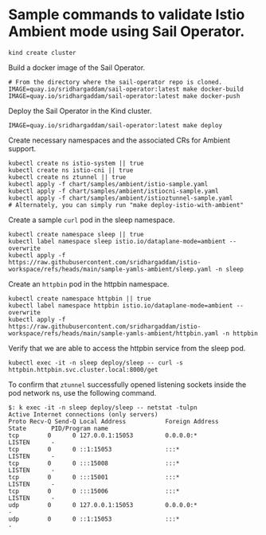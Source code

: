 # Sample commands to validate Istio Ambient mode using Sail Operator.

```shell
kind create cluster
```

Build a docker image of the Sail Operator.
```shell
# From the directory where the sail-operator repo is cloned.
IMAGE=quay.io/sridhargaddam/sail-operator:latest make docker-build
IMAGE=quay.io/sridhargaddam/sail-operator:latest make docker-push
```

Deploy the Sail Operator in the Kind cluster.
```shell
IMAGE=quay.io/sridhargaddam/sail-operator:latest make deploy
```

Create necessary namespaces and the associated CRs for Ambient support.
```shell
kubectl create ns istio-system || true
kubectl create ns istio-cni || true
kubectl create ns ztunnel || true
kubectl apply -f chart/samples/ambient/istio-sample.yaml
kubectl apply -f chart/samples/ambient/istiocni-sample.yaml
kubectl apply -f chart/samples/ambient/istioztunnel-sample.yaml
# Alternately, you can simply run "make deploy-istio-with-ambient"
```

Create a sample `curl` pod in the sleep namespace.
```shell
kubectl create namespace sleep || true
kubectl label namespace sleep istio.io/dataplane-mode=ambient --overwrite
kubectl apply -f https://raw.githubusercontent.com/sridhargaddam/istio-workspace/refs/heads/main/sample-yamls-ambient/sleep.yaml -n sleep
```

Create an `httpbin` pod in the httpbin namespace.
```shell
kubectl create namespace httpbin || true
kubectl label namespace httpbin istio.io/dataplane-mode=ambient --overwrite
kubectl apply -f https://raw.githubusercontent.com/sridhargaddam/istio-workspace/refs/heads/main/sample-yamls-ambient/httpbin.yaml -n httpbin
```

Verify that we are able to access the httpbin service from the sleep pod.
```shell
kubectl exec -it -n sleep deploy/sleep -- curl -s httpbin.httpbin.svc.cluster.local:8000/get
```

To confirm that `ztunnel` successfully opened listening sockets inside the pod network ns, use the following command.
```console
$: k exec -it -n sleep deploy/sleep -- netstat -tulpn
Active Internet connections (only servers)
Proto Recv-Q Send-Q Local Address           Foreign Address         State       PID/Program name
tcp        0      0 127.0.0.1:15053         0.0.0.0:*               LISTEN      -
tcp        0      0 ::1:15053               :::*                    LISTEN      -
tcp        0      0 :::15008                :::*                    LISTEN      -
tcp        0      0 :::15001                :::*                    LISTEN      -
tcp        0      0 :::15006                :::*                    LISTEN      -
udp        0      0 127.0.0.1:15053         0.0.0.0:*                           -
udp        0      0 ::1:15053               :::*                                -
```
